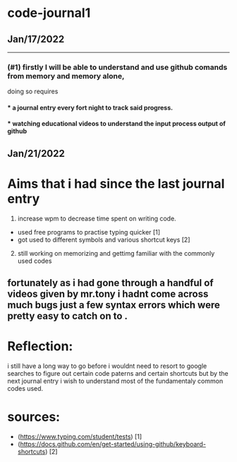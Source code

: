 # code-journal1
## Jan/17/2022

________________________________________________________________

### (#1) firstly I will be able to understand and use github comands from memory and memory alone,
doing so requires

#### * ****a journal entry every fort night to track said progress.****
#### * ****watching educational videos to understand the input process output of github****

## Jan/21/2022
# Aims that i had since the last journal entry
1.  increase wpm to decrease time spent on writing code.
- used free programs to practise typing quicker [1]
- got used to different symbols and various shortcut keys [2]
2. still working on memorizing and gettimg familiar with the commonly used codes

## fortunately as i had gone through a handful of videos given by mr.tony i hadnt come across much bugs just a few syntax errors which were pretty easy to catch on to .

# Reflection: 
i still have a long way to go before i wouldnt need to resort to google searches to figure out certain code paterns 
and certain shortcuts but by the next journal entry i wish to understand most of the fundamentaly common codes used.





# sources:
* (https://www.typing.com/student/tests) [1]
* (https://docs.github.com/en/get-started/using-github/keyboard-shortcuts) [2]
